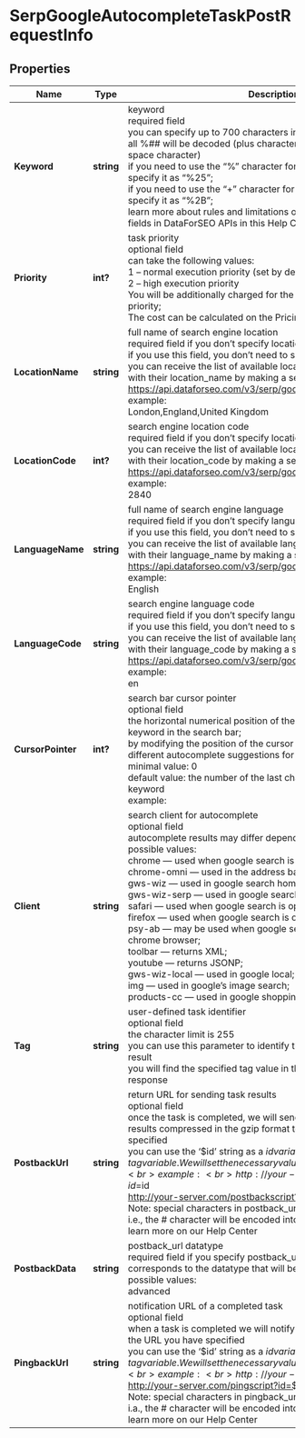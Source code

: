 # SerpGoogleAutocompleteTaskPostRequestInfo


## Properties

| Name | Type | Description | Notes |
|------------ | ------------- | ------------- | -------------|
**Keyword** | **string** | keyword<br>required field<br>you can specify up to 700 characters in the keyword field<br>all %## will be decoded (plus character ‘+’ will be decoded to a space character)<br>if you need to use the “%” character for your keyword, please specify it as “%25”;<br>if you need to use the “+” character for your keyword, please specify it as “%2B”;<br>learn more about rules and limitations of keyword and keywords fields in DataForSEO APIs in this Help Center article |[optional]|
**Priority** | **int?** | task priority<br>optional field<br>can take the following values:<br>1 – normal execution priority (set by default);<br>2 – high execution priority<br>You will be additionally charged for the tasks with high execution priority;<br>The cost can be calculated on the Pricing page |[optional]|
**LocationName** | **string** | full name of search engine location<br>required field if you don’t specify location_code<br>if you use this field, you don’t need to specify location_code;<br>you can receive the list of available locations of the search engine with their location_name by making a separate request to https://api.dataforseo.com/v3/serp/google/autocomplete/locations<br>example:<br>London,England,United Kingdom |[optional]|
**LocationCode** | **int?** | search engine location code<br>required field if you don’t specify location_name;<br>you can receive the list of available locations of the search engines with their location_code by making a separate request to https://api.dataforseo.com/v3/serp/google/locations<br>example:<br>2840 |[optional]|
**LanguageName** | **string** | full name of search engine language<br>required field if you don’t specify language_code<br>if you use this field, you don’t need to specify language_code;<br>you can receive the list of available languages of the search engine with their language_name by making a separate request to https://api.dataforseo.com/v3/serp/google/languages<br>example:<br>English |[optional]|
**LanguageCode** | **string** | search engine language code<br>required field if you don’t specify language_name<br>if you use this field, you don’t need to specify language_name;<br>you can receive the list of available languages of the search engine with their language_code by making a separate request to the https://api.dataforseo.com/v3/serp/google/languages<br>example:<br>en |[optional]|
**CursorPointer** | **int?** | search bar cursor pointer<br>optional field<br>the horizontal numerical position of the cursor pointer within the keyword in the search bar;<br>by modifying the position of the cursor pointer, you will obtain different autocomplete suggestions for the same seed keyword;<br>minimal value: 0<br>default value: the number of the last character of the specified keyword<br>example:<br>|which query are s – 'cursor_pointer': 0<br>which query is s| – 'cursor_pointer': 16<br>which que|ry is s – 'cursor_pointer': 9 |[optional]|
**Client** | **string** | search client for autocomplete<br>optional field<br>autocomplete results may differ depending on the search client;<br>possible values:<br>chrome — used when google search is opened in google chrome;<br>chrome-omni — used in the address bar in chrome;<br>gws-wiz — used in google search home page;<br>gws-wiz-serp — used in google search engine results page;<br>safari — used when google search is opened in safari browser;<br>firefox — used when google search is opened in firefox browser;<br>psy-ab — may be used when google search is opened in google chrome browser;<br>toolbar — returns XML;<br>youtube — returns JSONP;<br>gws-wiz-local — used in google local;<br>img — used in google’s image search;<br>products-cc — used in google shopping search |[optional]|
**Tag** | **string** | user-defined task identifier<br>optional field<br>the character limit is 255<br>you can use this parameter to identify the task and match it with the result<br>you will find the specified tag value in the data object of the response |[optional]|
**PostbackUrl** | **string** | return URL for sending task results<br>optional field<br>once the task is completed, we will send a POST request with its results compressed in the gzip format to the postback_url you specified<br>you can use the ‘$id’ string as a $id variable and ‘$tag’ as urlencoded $tag variable. We will set the necessary values before sending the request<br>example:<br>http://your-server.com/postbackscript?id=$id<br>http://your-server.com/postbackscript?id=$id&tag=$tag<br>Note: special characters in postback_url will be url-encoded;<br>i.e., the # character will be encoded into %23<br>learn more on our Help Center |[optional]|
**PostbackData** | **string** | postback_url datatype<br>required field if you specify postback_url<br>corresponds to the datatype that will be sent to your server<br>possible values:<br>advanced |[optional]|
**PingbackUrl** | **string** | notification URL of a completed task<br>optional field<br>when a task is completed we will notify you by GET request sent to the URL you have specified<br>you can use the ‘$id’ string as a $id variable and ‘$tag’ as urlencoded $tag variable. We will set the necessary values before sending the request.<br>example:<br>http://your-server.com/pingscript?id=$id<br>http://your-server.com/pingscript?id=$id&tag=$tag<br>Note: special characters in pingback_url will be urlencoded;<br>i.a., the # character will be encoded into %23<br>learn more on our Help Center |[optional]|